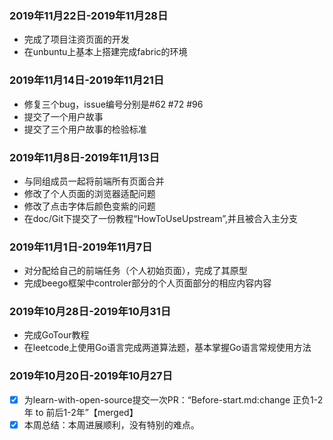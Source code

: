 ### <i class="icon-chevron-sign-left"></i>  2019年11月22日-2019年11月28日
- 完成了项目注资页面的开发
- 在unbuntu上基本上搭建完成fabric的环境
### <i class="icon-chevron-sign-left"></i>  2019年11月14日-2019年11月21日
- 修复三个bug，issue编号分别是#62 #72 #96
- 提交了一个用户故事
- 提交了三个用户故事的检验标准
### <i class="icon-chevron-sign-left"></i>  2019年11月8日-2019年11月13日
- 与同组成员一起将前端所有页面合并
- 修改了个人页面的浏览器适配问题
- 修改了点击字体后颜色变紫的问题
- 在doc/Git下提交了一份教程“HowToUseUpstream”,并且被合入主分支
### <i class="icon-chevron-sign-left"></i>  2019年11月1日-2019年11月7日
- 对分配给自己的前端任务（个人初始页面），完成了其原型
- 完成beego框架中controler部分的个人页面部分的相应内容内容
### <i class="icon-chevron-sign-left"></i>  2019年10月28日-2019年10月31日
- 完成GoTour教程
- 在leetcode上使用Go语言完成两道算法题，基本掌握Go语言常规使用方法
### <i class="icon-chevron-sign-left"></i>  2019年10月20日-2019年10月27日
- [x] 为learn-with-open-source提交一次PR：“Before-start.md:change 正负1-2年 to 前后1-2年”【merged】
- [x] 本周总结：本周进展顺利，没有特别的难点。
